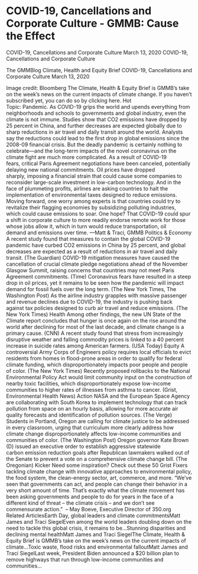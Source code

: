 # COVID-19, Cancellations and Corporate Culture - GMMB: Cause the Effect


COVID-19, Cancellations and Corporate Culture
March 13, 2020
COVID-19, Cancellations and Corporate Culture
 
The GMMBlog
Climate, Health and Equity Brief COVID-19, Cancellations and Corporate Culture
March 13, 2020
 
Image credit: Bloomberg
The Climate, Health & Equity Brief is GMMB’s take on the week’s news on the current impacts of climate change. If you haven’t subscribed yet, you can do so by clicking here.
Hot Topic: Pandemic. As COVID-19 grips the world and upends everything from neighborhoods and schools to governments and global industry, even the climate is not immune. Studies show that CO2 emissions have dropped by 25 percent in China, and further decreases are expected globally due to sharp reductions in air travel and daily transit around the world. Analysts say the reductions could lead to the first drop in global emissions since the 2008-09 financial crisis.
But the deadly pandemic is certainly nothing to celebrate—and the long-term impacts of the novel coronavirus on the climate fight are much more complicated. As a result of COVID-19 fears, critical Paris Agreement negotiations have been canceled, potentially delaying new national commitments. Oil prices have dropped sharply, imposing a financial strain that could cause some companies to reconsider large-scale investment in low-carbon technology. And in the face of plummeting profits, airlines are asking countries to halt the implementation of environmental taxes designed to reduce emissions.
Moving forward, one worry among experts is that countries could try to revitalize their flagging economies by subsidizing polluting industries, which could cause emissions to soar. One hope? That COVID-19 could spur a shift in corporate culture to more readily endorse remote work for those whose jobs allow it, which in turn would reduce transportation, oil demand and emissions over time.
—Matt & Traci, GMMB
Politics & Economy
A recent study found that measures to contain the global COVID-19 pandemic have curbed CO2 emissions in China by 25 percent, and global decreases are expected as a result of reductions in air travel and daily transit. (The Guardian)
COVID-19 mitigation measures have caused the cancellation of crucial climate pledge negotiations ahead of the November Glasgow Summit, raising concerns that countries may not meet Paris Agreement commitments. (Time)
Coronavirus fears have resulted in a steep drop in oil prices, yet it remains to be seen how the pandemic will impact demand for fossil fuels over the long term. (The New York Times, The Washington Post)
As the airline industry grapples with massive passenger and revenue declines due to COVID-19, the industry is pushing back against tax policies designed to curb air travel and reduce emissions. (The New York Times)
Health
Among other findings, the new UN State of the Climate report concludes that hunger is once again on the rise around the world after declining for most of the last decade, and climate change is a primary cause. (CNN)
A recent study found that stress from increasingly disruptive weather and falling commodity prices is linked to a 40 percent increase in suicide rates among American farmers. (USA Today)
Equity
A controversial Army Corps of Engineers policy requires local officials to evict residents from homes in flood-prone areas in order to qualify for federal climate funding, which disproportionately impacts poor people and people of color. (The New York Times)
Recently proposed rollbacks to the National Environmental Policy Act would limit community input on the construction of nearby toxic facilities, which disproportionately expose low-income communities to higher rates of illnesses from asthma to cancer. (Grist, Environmental Health News)
Action
NASA and the European Space Agency are collaborating with South Korea to implement technology that can track pollution from space on an hourly basis, allowing for more accurate air quality forecasts and identification of pollution sources. (The Verge)
Students in Portland, Oregon are calling for climate justice to be addressed in every classroom, urging that curriculum more clearly address how climate change disproportionately affects low-income communities and communities of color. (The Washington Post)
Oregon governor Kate Brown (D) issued an executive order to establish aggressive statewide carbon emission reduction goals after Republican lawmakers walked out of the Senate to prevent a vote on a comprehensive climate change bill. (The Oregonian)
Kicker
Need some inspiration? Check out these 50 Grist Fixers tackling climate change with innovative approaches to environmental policy, the food system, the clean-energy sector, art, commerce, and more.
“We’ve seen that governments can act, and people can change their behavior in a very short amount of time. That’s exactly what the climate movement has been asking governments and people to do for years in the face of a different kind of threat – the climate crisis – and we don’t see commensurate action.” 
– May Boeve, Executive Director of 350.org
 
 
Related ArticlesEarth Day, global leaders and climate commitmentsMatt James and Traci SiegelEven among the world leaders doubling down on the need to tackle this global crisis, it remains to be…Stunning disparities and declining mental healthMatt James and Traci SiegelThe Climate, Health & Equity Brief is GMMB’s take on the week’s news on the current impacts of climate…Toxic waste, flood risks and environmental falloutMatt James and Traci SiegelLast week, President Biden announced a $20 billion plan to remove highways that run through low-income communities and communities…
